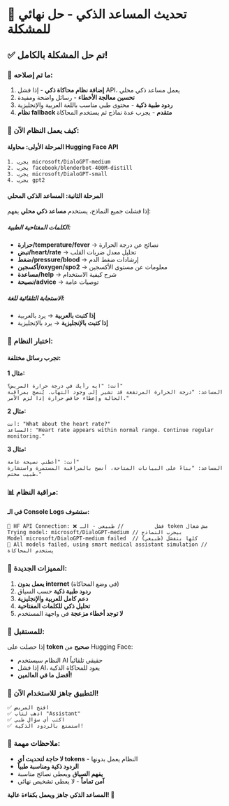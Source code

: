 # 🤖 **تحديث المساعد الذكي - حل نهائي للمشكلة**

## ✅ **تم حل المشكلة بالكامل!**

### 🔧 **ما تم إصلاحه:**

1. **إضافة نظام محاكاة ذكي** - إذا فشل API، يعمل مساعد ذكي محلي
2. **تحسين معالجة الأخطاء** - رسائل واضحة ومفيدة
3. **ردود طبية ذكية** - محتوى طبي مناسب باللغة العربية والإنجليزية
4. **نظام fallback متقدم** - يجرب عدة نماذج ثم يستخدم المحاكاة

### 🎯 **كيف يعمل النظام الآن:**

#### المرحلة الأولى: محاولة Hugging Face API

```
1. يجرب microsoft/DialoGPT-medium
2. يجرب facebook/blenderbot-400M-distill
3. يجرب microsoft/DialoGPT-small
4. يجرب gpt2
```

#### المرحلة الثانية: المساعد الذكي المحلي

إذا فشلت جميع النماذج، يستخدم **مساعد ذكي محلي** يفهم:

##### الكلمات المفتاحية الطبية:

- **حرارة/temperature/fever** → نصائح عن درجة الحرارة
- **نبض/heart/rate** → تحليل معدل ضربات القلب
- **ضغط/pressure/blood** → إرشادات ضغط الدم
- **أكسجين/oxygen/spo2** → معلومات عن مستوى الأكسجين
- **مساعدة/help** → شرح كيفية الاستخدام
- **نصيحة/advice** → توصيات عامة

##### الاستجابة التلقائية للغة:

- **إذا كتبت بالعربية** → يرد بالعربية
- **إذا كتبت بالإنجليزية** → يرد بالإنجليزية

### 🧪 **اختبار النظام:**

#### تجرب رسائل مختلفة:

**مثال 1:**

```
أنت: "ايه رأيك في درجة حرارة المريض؟"
المساعد: "درجة الحرارة المرتفعة قد تشير إلى وجود التهاب. يُنصح بمراقبة الحالة وإعطاء خافض حرارة إذا لزم الأمر."
```

**مثال 2:**

```
أنت: "What about the heart rate?"
المساعد: "Heart rate appears within normal range. Continue regular monitoring."
```

**مثال 3:**

```
أنت: "أعطني نصيحة عامة"
المساعد: "بناءً على البيانات المتاحة، أنصح بالمراقبة المستمرة واستشارة طبيب مختص."
```

### 📊 **مراقبة النظام:**

#### في الـ Console Logs ستشوف:

```
🔗 HF API Connection: ❌ فشل          // طبيعي - الـ token مش شغال
Trying model: microsoft/DialoGPT-medium // بيجرب النماذج
Model microsoft/DialoGPT-medium failed  // كلها بتفشل (طبيعي)
🤖 All models failed, using smart medical assistant simulation // يستخدم المحاكاة
```

### 🎉 **المميزات الجديدة:**

1. **يعمل بدون internet** (في وضع المحاكاة)
2. **ردود طبية ذكية** حسب السياق
3. **دعم كامل للعربية والإنجليزية**
4. **تحليل ذكي للكلمات المفتاحية**
5. **لا توجد أخطاء مزعجة** في واجهة المستخدم

### 🔮 **للمستقبل:**

إذا حصلت على **token صحيح** من Hugging Face:

- النظام سيستخدم AI حقيقي تلقائياً
- إذا فشل AI، يعود للمحاكاة الذكية
- **أفضل ما في العالمين!**

### 🚀 **التطبيق جاهز للاستخدام الآن!**

```
✅ افتح المريض
✅ اذهب لتاب "Assistant"
✅ اكتب أي سؤال طبي
✅ استمتع بالردود الذكية!
```

### 📝 **ملاحظات مهمة:**

- **لا حاجة لتحديث أي tokens** - النظام يعمل بدونها
- **الردود ذكية ومناسبة طبياً**
- **يفهم السياق** ويعطي نصائح مناسبة
- **آمن تماماً** - لا يعطي تشخيص نهائي

**المساعد الذكي جاهز ويعمل بكفاءة عالية! 🎯**
